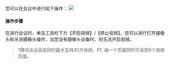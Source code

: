 您可以在会议中进行如下操作：
![](https://main.qcloudimg.com/raw/f35585840d8ef4e397b5f0dc2b72bd76.jpg)

#### 操作步骤
在进行会议时，单击工具栏下方【开启视频】/【停止视频】，您可以进行打开摄像头和关闭摄像头操作，当您没有摄像头设备时，则无法开启视频。

>?腾讯会议目前同时最大支持30方视频，PC 端一个页面同时可呈现9个视频页面。
